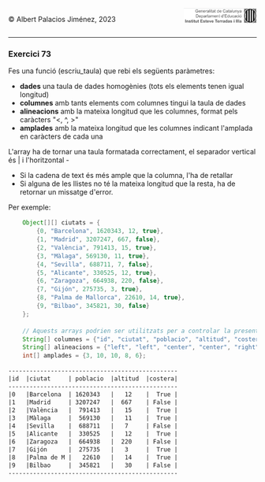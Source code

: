 <div style="display: flex; width: 100%;">
    <div style="flex: 1; padding: 0px;">
        <p>© Albert Palacios Jiménez, 2023</p>
    </div>
    <div style="flex: 1; padding: 0px; text-align: right;">
        <img src="../../assets/ieti.png" height="32" alt="Logo de IETI" style="max-height: 32px;">
    </div>
</div>
<hr/>

### Exercici 73

Fes una funció (escriu_taula) que rebi els següents paràmetres:

* **dades** una taula de dades homogènies (tots els elements tenen igual longitud)
* **columnes** amb tants elements com columnes tingui la taula de dades
* **alineacions** amb la mateixa longitud que les columnes, format pels caràcters "<, ^, >"
* **amplades** amb la mateixa longitud que les columnes indicant l'amplada en caràcters de cada una

L'array ha de tornar una taula formatada correctament, el separador vertical és | i l'horitzontal -

* Si la cadena de text és més ample que la columna, l'ha de retallar
* Si alguna de les llistes no té la mateixa longitud que la resta, ha de retornar un missatge d'error.

Per exemple:
```java
    Object[][] ciutats = {
        {0, "Barcelona", 1620343, 12, true},
        {1, "Madrid", 3207247, 667, false},
        {2, "València", 791413, 15, true},
        {3, "Màlaga", 569130, 11, true},
        {4, "Sevilla", 688711, 7, false},
        {5, "Alicante", 330525, 12, true},
        {6, "Zaragoza", 664938, 220, false},
        {7, "Gijón", 275735, 3, true},
        {8, "Palma de Mallorca", 22610, 14, true},
        {9, "Bilbao", 345821, 30, false}
    };

    // Aquests arrays podrien ser utilitzats per a controlar la presentació si fos necessari.
    String[] columnes = {"id", "ciutat", "poblacio", "altitud", "costera"};
    String[] alineacions = {"left", "left", "center", "center", "right"};
    int[] amplades = {3, 10, 10, 8, 6};
```
```text
------------------------------------------------
|id  |ciutat     | poblacio  |altitud  |costera|
------------------------------------------------
|0   |Barcelona  | 1620343   |   12    |  True |
|1   |Madrid     | 3207247   |  667    | False |
|2   |València   |  791413   |   15    |  True |
|3   |Màlaga     |  569130   |   11    |  True |
|4   |Sevilla    |  688711   |   7     | False |
|5   |Alicante   |  330525   |   12    |  True |
|6   |Zaragoza   |  664938   |  220    | False |
|7   |Gijón      |  275735   |   3     |  True |
|8   |Palma de M |   22610   |   14    |  True |
|9   |Bilbao     |  345821   |   30    | False |
------------------------------------------------
```


